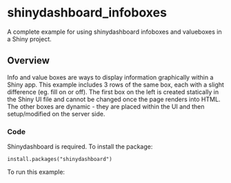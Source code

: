 # shinydashboard_infoboxes

A complete example for using shinydashboard infoboxes and valueboxes in a Shiny project.

## Overview

Info and value boxes are ways to display information graphically within a Shiny app. This example includes 3 rows of the same box, each with a slight difference (eg. fill on or off). The first box on the left is created statically in the Shiny UI file and cannot be changed once the page renders into HTML. The other boxes are dynamic - they are placed within the UI and then setup/modified on the server side.

### Code

Shinydashboard is required. To install the package:
```
install.packages("shinydashboard")
```

To run this example:
```

```

